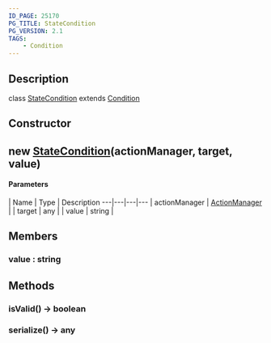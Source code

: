 ```yaml
---
ID_PAGE: 25170
PG_TITLE: StateCondition
PG_VERSION: 2.1
TAGS:
    - Condition
---
```

## Description

class [StateCondition](/classes/3.1/StateCondition) extends [Condition](/classes/3.1/Condition)



## Constructor

## new [StateCondition](/classes/3.1/StateCondition)(actionManager, target, value)



#### Parameters
 | Name | Type | Description
---|---|---|---
 | actionManager | [ActionManager](/classes/3.1/ActionManager) | 
 | target | any | 
 | value | string | 
## Members

### value : string


## Methods

### isValid() &rarr; boolean


### serialize() &rarr; any


